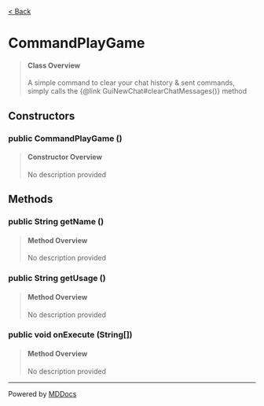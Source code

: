 [< Back](..)
# CommandPlayGame #
>#### Class Overview ####
>A simple command to clear your chat history & sent commands,
 simply calls the {@link GuiNewChat#clearChatMessages()} method
## Constructors ##
### public CommandPlayGame () ###
>#### Constructor Overview ####
>No description provided
>
## Methods ##
### public String getName () ###
>#### Method Overview ####
>No description provided
>
### public String getUsage () ###
>#### Method Overview ####
>No description provided
>
### public void onExecute (String[]) ###
>#### Method Overview ####
>No description provided
>

---
Powered by [MDDocs](https://github.com/VRCube/MDDocs)
